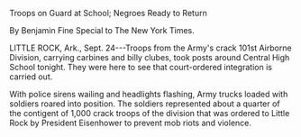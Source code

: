 Troops on Guard at School; 
Negroes Ready to Return

By Benjamin Fine
Special to The New York Times.

LITTLE ROCK, Ark., Sept. 24---Troops from the Army's crack 101st Airborne Division, carrying carbines and billy clubes, took posts around Central High School tonight. They were here to see that court-ordered integration is carried out.

With police sirens wailing and headlights flashing, Army trucks loaded with soldiers roared into position. The soldiers represented about a quarter of the contigent of 1,000 crack troops of the division that was ordered to Little Rock by President Eisenhower to prevent mob riots and violence.
